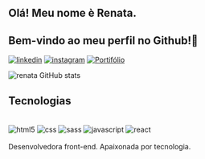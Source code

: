 ## Olá! Meu nome è Renata.
## Bem-vindo ao meu perfil no Github!👋

[![linkedin](https://img.shields.io/badge/LinkedIn-0077B5?style=for-the-badge&logo=linkedin&logoColor=white)](linkedin.com/in/renata-aline-oliveira)
[![instagram](https://img.shields.io/badge/Instagram-E4405F?style=for-the-badge&logo=instagram&logoColor=white)](https://www.instagram.com/renataaolyveira/)
[![Portifólio](https://img.shields.io/badge/website-000000?style=for-the-badge&logo=About.me&logoColor=white)](renata-aline.github.io/portfolio/)

![renata GitHub stats](https://github-readme-stats.vercel.app/api?username=renata-aline&show_icons=true&theme=dracula)

## Tecnologias

<div style="display: inline_block"><br/>
  <img align="center" src="https://img.shields.io/badge/HTML5-E34F26?style=for-the-badge&logo=html5&logoColor=white" alt="html5"/>
  <img align="center" src="https://img.shields.io/badge/CSS3-1572B6?style=for-the-badge&logo=css3&logoColor=white" alt="css"/>
  <img align="center" src="https://img.shields.io/badge/Sass-CC6699?style=for-the-badge&logo=sass&logoColor=white" alt="sass"/>
  <img align="center" src="https://img.shields.io/badge/JavaScript-F7DF1E?style=for-the-badge&logo=javascript&logoColor=black" alt="javascript"/>
  <img align="center" src="https://img.shields.io/badge/React-20232A?style=for-the-badge&logo=react&logoColor=61DAFB" alt="react"/>
</div><br/>
Desenvolvedora front-end. Apaixonada por tecnologia.

